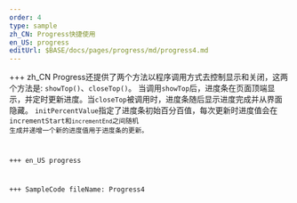 ```yaml
--- 
order: 4
type: sample
zh_CN: Progress快捷使用
en_US: progress
editUrl: $BASE/docs/pages/progress/md/progress4.md
---
```


+++ zh_CN
Progress还提供了两个方法以程序调用方式去控制显示和关闭，这两个方法是: <Code>showTop()</Code>、<Code>closeTop()</Code>。
    当调用<Code>showTop</Code>后，进度条在页面顶端显示，并定时更新进度。当<Code>closeTop</Code>被调用时，进度条随后显示进度完成并从界面隐藏。
<Code>initPercentValue</Code>指定了进度条初始百分百值，每次更新时进度值会在<Code>incrementStart</ode>和<Code>incrementEnd</Code>之间随机
    生成并递增一个新的进度值用于进度条的更新。

+++ en_US
progress

+++ SampleCode
fileName: Progress4
